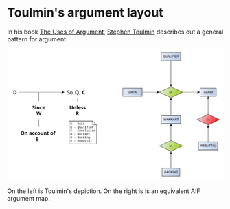 # Toulmin's argument layout

In his book [The Uses of Argument](https://www.cambridge.org/core/books/uses-of-argument/26CF801BC12004587B66778297D5567C), [Stephen Toulmin](https://en.wikipedia.org/wiki/Stephen_Toulmin) describes out a general pattern for argument:

[![argument map](toulmin.svg)](toulmin.graphml)

On the left is Toulmin's depiction. On the right is is an equivalent AIF argument map. 